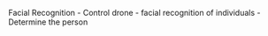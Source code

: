 Facial Recognition
    - Control drone
    - facial recognition of individuals 
    - Determine the person
